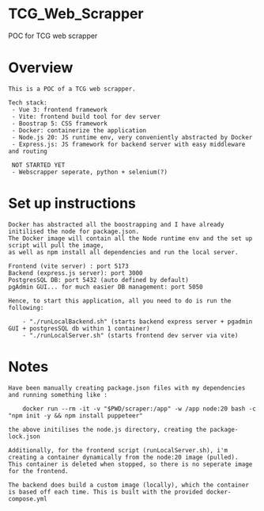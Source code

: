 # TCG_Web_Scrapper
POC for TCG web scrapper

# Overview
    This is a POC of a TCG web scrapper.

    Tech stack:
     - Vue 3: frontend framework
     - Vite: frontend build tool for dev server
     - Boostrap 5: CSS framework
     - Docker: containerize the application
     - Node.js 20: JS runtime env, very conveniently abstracted by Docker
     - Express.js: JS framework for backend server with easy middleware and routing

     NOT STARTED YET
     - Webscrapper seperate, python + selenium(?)

# Set up instructions

    Docker has abstracted all the boostrapping and I have already initilised the node for package.json.
    The Docker image will contain all the Node runtime env and the set up script will pull the image,
    as well as npm install all dependencies and run the local server.

    Frontend (vite server) : port 5173
    Backend (express.js server): port 3000
    PostgresSQL DB: port 5432 (auto defined by default)
    pgAdmin GUI... for much easier DB management: port 5050

    Hence, to start this application, all you need to do is run the following:

        - "./runLocalBackend.sh" (starts backend express server + pgadmin GUI + postgresSQL db within 1 container)
        - "./runLocalServer.sh" (starts frontend dev server via vite)

# Notes

    Have been manually creating package.json files with my dependencies and running something like :

        docker run --rm -it -v "$PWD/scraper:/app" -w /app node:20 bash -c "npm init -y && npm install puppeteer"
    
    the above initilises the node.js directory, creating the package-lock.json

    Additionally, for the frontend script (runLocalServer.sh), i'm creating a container dynamically from the node:20 image (pulled).
    This container is deleted when stopped, so there is no seperate image for the frontend.

    The backend does build a custom image (locally), which the container is based off each time. This is built with the provided docker-compose.yml

    